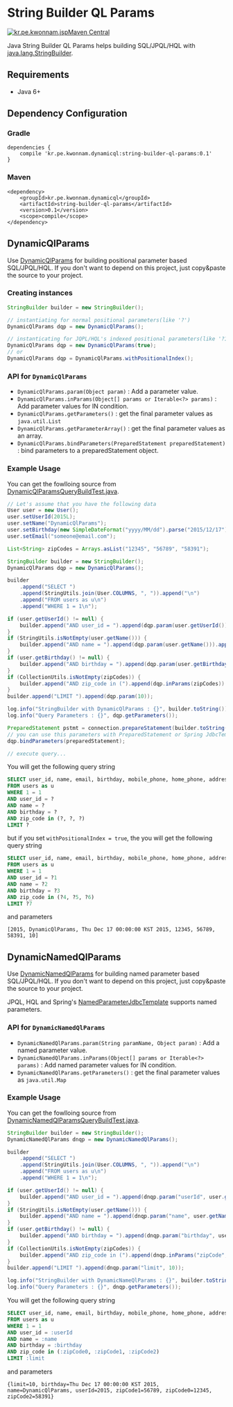 # String Builder QL Params
[![kr.pe.kwonnam.jspMaven Central](https://maven-badges.herokuapp.com/maven-central/kr.pe.kwonnam.dynamicql/string-builder-ql-params/badge.svg)](https://maven-badges.herokuapp.com/maven-central/kr.pe.kwonnam.dynamicql/string-builder-ql-params)

Java String Builder QL Params helps building SQL/JPQL/HQL with [java.lang.StringBuilder](http://docs.oracle.com/javase/7/docs/api/java/lang/StringBuilder.html).

## Requirements
* Java 6+

## Dependency Configuration
### Gradle
```
dependencies {
    compile 'kr.pe.kwonnam.dynamicql:string-builder-ql-params:0.1'
}
```

### Maven
```
<dependency>
    <groupId>kr.pe.kwonnam.dynamicql</groupId>
    <artifactId>string-builder-ql-params</artifactId>
    <version>0.1</version>
    <scope>compile</scope>
</dependency>
```

## DynamicQlParams
Use [DynamicQlParams](https://github.com/kwon37xi/string-builder-ql-params/blob/master/src/main/java/kr/pe/kwonnam/dynamicql/stringbuilderqlparams/DynamicQlParams.java) for building positional parameter based SQL/JPQL/HQL.
If you don't want to depend on this project, just copy&paste the source to your project.

### Creating instances

```java
StringBuilder builder = new StringBuilder();

// instantiating for normal positional parameters(like '?')
DynamicQlParams dqp = new DynamicQlParams();

// instanticating for JQPL/HQL's indexed positional parameters(like '?1', '?2', ...)
DynamicQlParams dqp = new DynamicQlParams(true);
// or
DynamicQlParams dqp = DynamicQlParams.withPositionalIndex();
```

### API for `DynamicQlParams`
* `DynamicQlParams.param(Object param)` : Add a parameter value.
* `DynamicQlParams.inParams(Object[] params or Iterable<?> params)` : Add parameter values for IN condition.
* `DynamicQlParams.getParameters()` : get the final parameter values as `java.util.List`
* `DynamicQlParams.getParameterArray()` : get the final parameter values as an array.
* `DynamicQlParams.bindParameters(PreparedStatement preparedStatement)` : bind parameters to a preparedStatement object.

### Example Usage
You can get the fowlloing source from [DynamicQlParamsQueryBuildTest.java](https://github.com/kwon37xi/string-builder-ql-params/blob/master/src/test/java/kr/pe/kwonnam/dynamicql/stringbuilderqlparams/DynamicQlParamsQueryBuildTest.java).

```java
// Let's assume that you have the following data
User user = new User();
user.setUserId(2015L);
user.setName("DynamicQlParams");
user.setBirthday(new SimpleDateFormat("yyyy/MM/dd").parse("2015/12/17"));
user.setEmail("someone@email.com");

List<String> zipCodes = Arrays.asList("12345", "56789", "58391");

StringBuilder builder = new StringBuilder();
DynamicQlParams dqp = new DynamicQlParams();

builder
    .append("SELECT ")
    .append(StringUtils.join(User.COLUMNS, ", ")).append("\n")
    .append("FROM users as u\n")
    .append("WHERE 1 = 1\n");

if (user.getUserId() != null) {
    builder.append("AND user_id = ").append(dqp.param(user.getUserId())).append("\n");
}
if (StringUtils.isNotEmpty(user.getName())) {
    builder.append("AND name = ").append(dqp.param(user.getName())).append("\n");
}
if (user.getBirthday() != null) {
    builder.append("AND birthday = ").append(dqp.param(user.getBirthday())).append("\n");
}
if (CollectionUtils.isNotEmpty(zipCodes)) {
    builder.append("AND zip_code in (").append(dqp.inParams(zipCodes)).append(")\n");
}
builder.append("LIMIT ").append(dqp.param(10));

log.info("StringBuilder with DynamicQlParams : {}", builder.toString());
log.info("Query Parameters : {}", dqp.getParameters());

PreparedStatement pstmt = connection.prepareStatement(builder.toString());
// you can use this parameters with PreparedStatement or Spring JdbcTemplate or Hibernate session or JPA entityManager, etc..
dqp.bindParameters(preparedStatement);

// execute query...
```

You will get the following query string

```sql
SELECT user_id, name, email, birthday, mobile_phone, home_phone, address, zip_code
FROM users as u
WHERE 1 = 1
AND user_id = ?
AND name = ?
AND birthday = ?
AND zip_code in (?, ?, ?)
LIMIT ?
```

but if you set `withPositionalIndex = true`, the you will get the following query string

```sql
SELECT user_id, name, email, birthday, mobile_phone, home_phone, address, zip_code
FROM users as u
WHERE 1 = 1
AND user_id = ?1
AND name = ?2
AND birthday = ?3
AND zip_code in (?4, ?5, ?6)
LIMIT ?7
```

and parameters

```
[2015, DynamicQlParams, Thu Dec 17 00:00:00 KST 2015, 12345, 56789, 58391, 10]
```

## DynamicNamedQlParams
Use [DynamicNamedQlParams](https://github.com/kwon37xi/string-builder-ql-params/blob/master/src/main/java/kr/pe/kwonnam/dynamicql/stringbuilderqlparams/DynamicNamedQlParams.java) for building named parameter based SQL/JPQL/HQL.
If you don't want to depend on this project, just copy&paste the source to your project.

JPQL, HQL and Spring's [NamedParameterJdbcTemplate](http://docs.spring.io/spring/docs/current/javadoc-api/org/springframework/jdbc/core/namedparam/NamedParameterJdbcTemplate.html) supports named parameters.

### API for `DynamicNamedQlParams`
* `DynamicNamedQlParams.param(String paramName, Object param)` : Add a named parameter value.
* `DynamicNamedQlParams.inParams(Object[] params or Iterable<?> params)` : Add named parameter values for IN condition.
* `DynamicNamedQlParams.getParameters()` : get the final parameter values as `java.util.Map`

### Example Usage

You can get the fowlloing source from [DynamicNamedQlParamsQueryBuildTest.java](https://github.com/kwon37xi/string-builder-ql-params/blob/master/src/test/java/kr/pe/kwonnam/dynamicql/stringbuilderqlparams/DynamicNamedQlParamsQueryBuildTest.java).

```java
StringBuilder builder = new StringBuilder();
DynamicNamedQlParams dnqp = new DynamicNamedQlParams();

builder
    .append("SELECT ")
    .append(StringUtils.join(User.COLUMNS, ", ")).append("\n")
    .append("FROM users as u\n")
    .append("WHERE 1 = 1\n");

if (user.getUserId() != null) {
    builder.append("AND user_id = ").append(dnqp.param("userId", user.getUserId())).append("\n");
}
if (StringUtils.isNotEmpty(user.getName())) {
    builder.append("AND name = ").append(dnqp.param("name", user.getName())).append("\n");
}
if (user.getBirthday() != null) {
    builder.append("AND birthday = ").append(dnqp.param("birthday", user.getBirthday())).append("\n");
}
if (CollectionUtils.isNotEmpty(zipCodes)) {
    builder.append("AND zip_code in (").append(dnqp.inParams("zipCode", zipCodes)).append(")\n");
}
builder.append("LIMIT ").append(dnqp.param("limit", 10));

log.info("StringBuilder with DynamicNameQlParams : {}", builder.toString());
log.info("Query Parameters : {}", dnqp.getParameters());
```

You will get the following query string

```sql
SELECT user_id, name, email, birthday, mobile_phone, home_phone, address, zip_code
FROM users as u
WHERE 1 = 1
AND user_id = :userId
AND name = :name
AND birthday = :birthday
AND zip_code in (:zipCode0, :zipCode1, :zipCode2)
LIMIT :limit
```

and parameters

```
{limit=10, birthday=Thu Dec 17 00:00:00 KST 2015, name=DynamicQlParams, userId=2015, zipCode1=56789, zipCode0=12345, zipCode2=58391}
```
